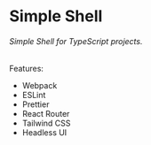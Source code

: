 # Simple Shell

###### Simple Shell for TypeScript projects.

Features:

- Webpack
- ESLint
- Prettier
- React Router
- Tailwind CSS
- Headless UI

